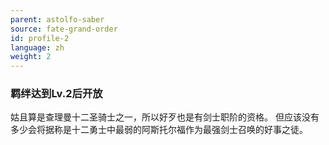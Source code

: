 ```yaml
---
parent: astolfo-saber
source: fate-grand-order
id: profile-2
language: zh
weight: 2
---
```


### 羁绊达到Lv.2后开放

姑且算是查理曼十二圣骑士之一，所以好歹也是有剑士职阶的资格。
但应该没有多少会将据称是十二勇士中最弱的阿斯托尔福作为最强剑士召唤的好事之徒。
